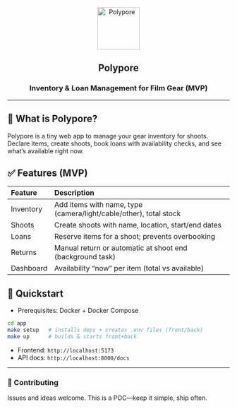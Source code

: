 <div align="center">

<img alt="Polypore" src="https://em-content.zobj.net/source/microsoft-teams/363/card-file-box_1f5c3-fe0f.png" width="96" />


## Polypore

### Inventory & Loan Management for Film Gear (MVP)

</div>

---

## 🌟 What is Polypore?

Polypore is a tiny web app to manage your gear inventory for shoots. Declare items, create shoots, book loans with availability checks, and see what’s available right now.

## ✅ Features (MVP)

| Feature | Description |
|:--|:--|
| Inventory | Add items with name, type (camera/light/cable/other), total stock |
| Shoots | Create shoots with name, location, start/end dates |
| Loans | Reserve items for a shoot; prevents overbooking |
| Returns | Manual return or automatic at shoot end (background task) |
| Dashboard | Availability “now” per item (total vs available) |

## 🚀 Quickstart

- Prerequisites: Docker + Docker Compose

```bash
cd app
make setup   # installs deps + creates .env files (front/back)
make up      # builds & starts front+back
```

- Frontend: `http://localhost:5173`
- API docs: `http://localhost:8000/docs`

---

### 🙌 Contributing
Issues and ideas welcome. This is a POC—keep it simple, ship often. 